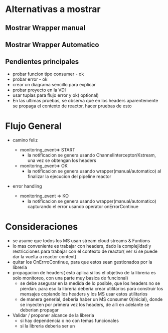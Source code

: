 # Alternativas a mostrar
## Mostrar Wrapper manual
## Mostrar Wrapper Automatico


## Pendientes principales
- probar funcion tipo consumer - ok 
- probar error - ok 
- crear un diagrama sencillo para explicar
- probar proyecto en la VDI
- usar tuplas para flujo error y ok( optional) 
- En las ultimas pruebas, se observa que en los headers aparentemente se propaga el contexto de reactor, hacer pruebas de esto

# Flujo General
- camino feliz
    - monitoring_event=> START
        - la notificacion se genera usando ChannelInterceptor/Kstream, una vez se obtengan los headers
    - monitoring_event=> OK
        -  la notificacion se genera usando wrapper(manual/automatico) al finalizar la ejecucion del pipeline reactor

- error handling
    - monitoring_event => KO
        - la notificacion se genera usando wrapper(manual/automatico) capturando el error usando operator onErrorContinue

# Consideraciones
- se asume que todos los MS usan stream cloud streams & Funtions
- lo mas conveniente es trabajar con headers, dado la complejidad y restricciones para trabajar con el contexto de reactor( ver si se puede dar la vuelta a reactor context)
- quitar los OnErrroContinue, para que estos sean gestionados por la libreria
- propagacion de headers( esto aplica si los el objetivo de la libreria es solo monitoreo, con una parte muy basica de funcional)
    - se debe asegurar en la medida de lo posible, que los headers no  se pierdan. para eso la libreria deberia crear utilitarios para construir los mensajes copiando los headers y los MS usar estos utilitarios 
    - de manera generial, deberia haber un MS consumer 0(inicial), donde se inyecten por primera vez los headers, de alli en adelante se deberian propagar
- Validar / proponer alcance de la libreria
    - si hay dependencia o no con temas funcionales
    - si la libreria deberia ser un 
